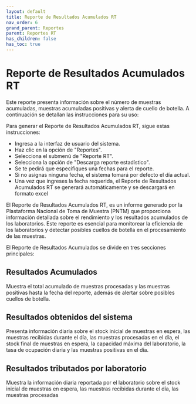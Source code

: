 ```yaml
---
layout: default
title: Reporte de Resultados Acumulados RT
nav_order: 6
grand_parent: Reportes
parent: Reportes RT
has_children: false
has_toc: true
---
```


# Reporte de Resultados Acumulados RT

Este reporte presenta información sobre el número de muestras acumuladas, muestras acumuladas positivas y alerta de cuello de botella. A continuación se detallan las instrucciones para su uso:

Para generar el Reporte de Resultados Acumulados RT, sigue estas instrucciones:

- Ingresa a la interfaz de usuario del sistema.
- Haz clic en la opción de "Reportes".
- Selecciona el submenú de "Reporte RT".
- Selecciona la opción de "Descarga reporte estadístico".
- Se te pedirá que especifiques una fechas para el reporte.
- Si no asignas ninguna fecha, el sistema tomará por defecto el día actual.
- Una vez que ingreses la fecha requerida, el Reporte de Resultados Acumulados RT se generará automáticamente y se descargará en formato excel

El Reporte de Resultados Acumulados RT, es un informe generado por la Plastaforma Nacional de Toma de Muestra (PNTM) que proporciona información detallada sobre el rendimiento y los resultados acumulados de los laboratorios. Este reporte es esencial para monitorear la eficiencia de los laboratorios y detectar posibles cuellos de botella en el procesamiento de las muestras.

El Reporte de Resultados Acumulados se divide en tres secciones principales:

## Resultados Acumulados 
Muestra el total acumulado de muestras procesadas y las muestras positivas hasta la fecha del reporte, además de alertar sobre posibles cuellos de botella.

## Resultados obtenidos del sistema
Presenta información diaria sobre el stock inicial de muestras en espera, las muestras recibidas durante el día, las muestras procesadas en el día, el stock final de muestras en espera, la capacidad máxima del laboratorio, la tasa de ocupación diaria y las muestras positivas en el día.

## Resultados tributados por laboratorio
Muestra la información diaria reportada por el laboratorio sobre el stock inicial de muestras en espera, las muestras recibidas durante el día, las muestras procesadas